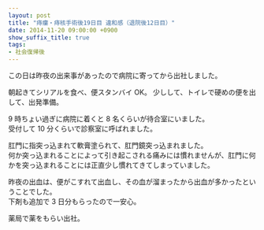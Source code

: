 ```yaml
---
layout: post
title: "痔瘻・痔核手術後19日目 違和感（退院後12日目）"
date: 2014-11-20 09:00:00 +0900
show_suffix_title: true
tags:
- 社会復帰後
---
```


この日は昨夜の出来事があったので病院に寄ってから出社しました。

朝起きてシリアルを食べ、便スタンバイ OK。 
少しして、トイレで硬めの便を出して、出発準備。

9 時ちょい過ぎに病院に着くと 8 名くらいが待合室にいました。  
受付して 10 分くらいで診察室に呼ばれました。

肛門に指突っ込まれて軟膏塗られて、肛門鏡突っ込まれました。  
何か突っ込まれることによって引き起こされる痛みには慣れませんが、肛門に何かを突っ込まれることには正直少し慣れてきてしまっていました。

昨夜の出血は、便がこすれて出血し、その血が溜まったから出血が多かったということでした。  
下剤も追加で 3 日分もらったので一安心。

薬局で薬をもらい出社。
